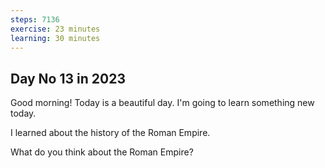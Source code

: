 ```yaml
---
steps: 7136
exercise: 23 minutes
learning: 30 minutes
---
```

## Day No 13 in 2023
Good morning! Today is a beautiful day.
I'm going to learn something new today.

I learned about the history of the Roman Empire.

What do you think about the Roman Empire?
